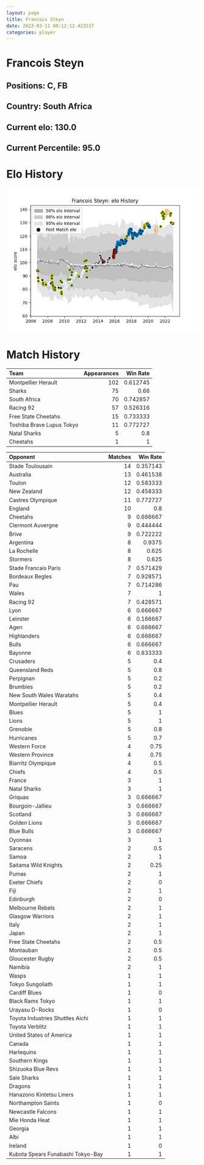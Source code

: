 ```yaml
---  
layout: page  
title: Francois Steyn  
date: 2023-03-11 00:12:12.423237  
categories: player  
---
```

# Francois Steyn

## Positions: C, FB

## Country: South Africa

## Current elo: 130.0

## Current Percentile: 95.0

# Elo History


![elo history](history_FrancoisSteyn.png)
# Match History


| Team                      |   Appearances |   Win Rate |
|:--------------------------|--------------:|-----------:|
| Montpellier Herault       |           102 |   0.612745 |
| Sharks                    |            75 |   0.66     |
| South Africa              |            70 |   0.742857 |
| Racing 92                 |            57 |   0.526316 |
| Free State Cheetahs       |            15 |   0.733333 |
| Toshiba Brave Lupus Tokyo |            11 |   0.772727 |
| Natal Sharks              |             5 |   0.8      |
| Cheetahs                  |             1 |   1        |

| Opponent                          |   Matches |   Win Rate |
|:----------------------------------|----------:|-----------:|
| Stade Toulousain                  |        14 |   0.357143 |
| Australia                         |        13 |   0.461538 |
| Toulon                            |        12 |   0.583333 |
| New Zealand                       |        12 |   0.458333 |
| Castres Olympique                 |        11 |   0.772727 |
| England                           |        10 |   0.8      |
| Cheetahs                          |         9 |   0.666667 |
| Clermont Auvergne                 |         9 |   0.444444 |
| Brive                             |         9 |   0.722222 |
| Argentina                         |         8 |   0.9375   |
| La Rochelle                       |         8 |   0.625    |
| Stormers                          |         8 |   0.625    |
| Stade Francais Paris              |         7 |   0.571429 |
| Bordeaux Begles                   |         7 |   0.928571 |
| Pau                               |         7 |   0.714286 |
| Wales                             |         7 |   1        |
| Racing 92                         |         7 |   0.428571 |
| Lyon                              |         6 |   0.666667 |
| Leinster                          |         6 |   0.166667 |
| Agen                              |         6 |   0.666667 |
| Highlanders                       |         6 |   0.666667 |
| Bulls                             |         6 |   0.666667 |
| Bayonne                           |         6 |   0.833333 |
| Crusaders                         |         5 |   0.4      |
| Queensland Reds                   |         5 |   0.8      |
| Perpignan                         |         5 |   0.2      |
| Brumbies                          |         5 |   0.2      |
| New South Wales Waratahs          |         5 |   0.4      |
| Montpellier Herault               |         5 |   0.4      |
| Blues                             |         5 |   1        |
| Lions                             |         5 |   1        |
| Grenoble                          |         5 |   0.8      |
| Hurricanes                        |         5 |   0.7      |
| Western Force                     |         4 |   0.75     |
| Western Province                  |         4 |   0.75     |
| Biarritz Olympique                |         4 |   0.5      |
| Chiefs                            |         4 |   0.5      |
| France                            |         3 |   1        |
| Natal Sharks                      |         3 |   1        |
| Griquas                           |         3 |   0.666667 |
| Bourgoin-Jallieu                  |         3 |   0.666667 |
| Scotland                          |         3 |   0.666667 |
| Golden Lions                      |         3 |   0.666667 |
| Blue Bulls                        |         3 |   0.666667 |
| Oyonnax                           |         3 |   1        |
| Saracens                          |         2 |   0.5      |
| Samoa                             |         2 |   1        |
| Saitama Wild Knights              |         2 |   0.25     |
| Pumas                             |         2 |   1        |
| Exeter Chiefs                     |         2 |   0        |
| Fiji                              |         2 |   1        |
| Edinburgh                         |         2 |   0        |
| Melbourne Rebels                  |         2 |   1        |
| Glasgow Warriors                  |         2 |   1        |
| Italy                             |         2 |   1        |
| Japan                             |         2 |   1        |
| Free State Cheetahs               |         2 |   0.5      |
| Montauban                         |         2 |   0.5      |
| Gloucester Rugby                  |         2 |   0.5      |
| Namibia                           |         2 |   1        |
| Wasps                             |         1 |   1        |
| Tokyo Sungoliath                  |         1 |   1        |
| Cardiff Blues                     |         1 |   0        |
| Black Rams Tokyo                  |         1 |   1        |
| Urayasu D-Rocks                   |         1 |   0        |
| Toyota Industries Shuttles Aichi  |         1 |   1        |
| Toyota Verblitz                   |         1 |   1        |
| United States of America          |         1 |   1        |
| Canada                            |         1 |   1        |
| Harlequins                        |         1 |   1        |
| Southern Kings                    |         1 |   1        |
| Shizuoka Blue Revs                |         1 |   1        |
| Sale Sharks                       |         1 |   1        |
| Dragons                           |         1 |   1        |
| Hanazono Kintetsu Liners          |         1 |   1        |
| Northampton Saints                |         1 |   0        |
| Newcastle Falcons                 |         1 |   1        |
| Mie Honda Heat                    |         1 |   1        |
| Georgia                           |         1 |   1        |
| Albi                              |         1 |   1        |
| Ireland                           |         1 |   0        |
| Kubota Spears Funabashi Tokyo-Bay |         1 |   1        |